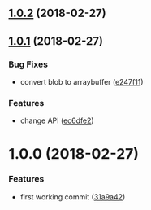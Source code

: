 <a name="1.0.2"></a>
## [1.0.2](https://github.com/poppinss/simple-message-reader/compare/v1.0.1...v1.0.2) (2018-02-27)



<a name="1.0.1"></a>
## [1.0.1](https://github.com/poppinss/simple-message-reader/compare/v1.0.0...v1.0.1) (2018-02-27)


### Bug Fixes

* convert blob to arraybuffer ([e247f11](https://github.com/poppinss/simple-message-reader/commit/e247f11))


### Features

* change API ([ec6dfe2](https://github.com/poppinss/simple-message-reader/commit/ec6dfe2))



<a name="1.0.0"></a>
# 1.0.0 (2018-02-27)


### Features

* first working commit ([31a9a42](https://github.com/poppinss/simple-message-reader/commit/31a9a42))



